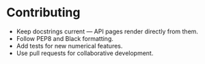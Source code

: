 # Contributing

- Keep docstrings current — API pages render directly from them.
- Follow PEP8 and Black formatting.
- Add tests for new numerical features.
- Use pull requests for collaborative development.
